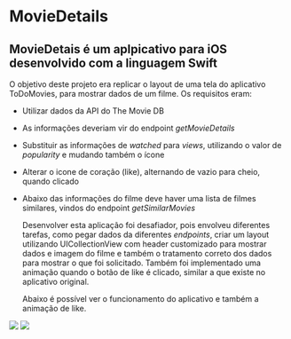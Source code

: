 # MovieDetails

## MovieDetais é um aplpicativo para iOS desenvolvido com a linguagem Swift

  O objetivo deste projeto era replicar o layout de uma tela do aplicativo ToDoMovies,  para mostrar dados de um filme. Os requisitos eram:
* Utilizar dados da API do The Movie DB
* As informações deveriam vir do endpoint _getMovieDetails_
* Substituir as informações de _watched_ para _views_, utilizando o valor de _popularity_ e mudando também o ícone
* Alterar o icone de coração (like), alternando de vazio para cheio, quando clicado
* Abaixo das informações do filme deve haver uma lista de filmes similares, vindos do endpoint _getSimilarMovies_ 

  Desenvolver esta aplicação foi desafiador, pois envolveu diferentes tarefas, como pegar dados da diferentes _endpoints_, criar um layout utilizando UICollectionView com header customizado para mostrar dados e imagem do filme e também o tratamento correto dos dados para mostrar o que foi solicitado.
  Também foi implementado uma animação quando o botão de like é clicado, similar a que existe no aplicativo original.

  Abaixo é possível ver o funcionamento do aplicativo e também a animação de like.


![](stretchyHeader.gif)
![](heartBeatAnimation.gif)

